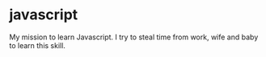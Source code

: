# javascript
My mission to learn Javascript.
I try to steal time from work, wife and baby to learn this skill.  
